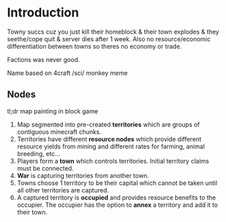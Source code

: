 # Introduction
Towny succs cuz you just kill their homeblock & their town explodes & they seethe/cope quit & server dies after 1 week. Also no resource/economic differentiation between towns so theres no economy or trade.

Factions was never good.

Name based on 4craft /sci/ monkey meme


## Nodes
tl;dr map painting in block game

1. Map segmented into pre-created **territories** which are groups of contiguous minecraft chunks.
2. Territories have different **resource nodes** which provide different resource yields from mining and different rates for farming, animal breeding, etc...
3. Players form a **town** which controls territories. Initial territory claims must be connected.
4. **War** is capturing territories from another town.
5. Towns choose 1 territory to be their capital which cannot be taken until all other territories are captured.
6. A captured territory is **occupied** and provides resource benefits to the occupier. The occupier has the option to **annex** a territory and add it to their town.
